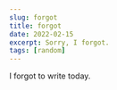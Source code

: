 ```yaml
---
slug: forgot
title: forgot
date: 2022-02-15
excerpt: Sorry, I forgot.
tags: [random]
---
```


I forgot to write today.
